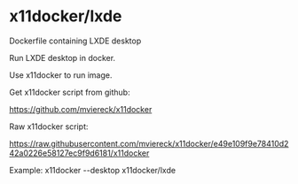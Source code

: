 # x11docker/lxde

Dockerfile containing LXDE desktop

Run LXDE desktop in docker. 

Use x11docker to run image. 

Get x11docker script from github: 

https://github.com/mviereck/x11docker 

Raw x11docker script:

https://raw.githubusercontent.com/mviereck/x11docker/e49e109f9e78410d242a0226e58127ec9f9d6181/x11docker

Example: x11docker --desktop  x11docker/lxde 
